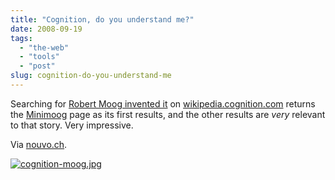 ```yaml
---
title: "Cognition, do you understand me?"
date: 2008-09-19
tags: 
  - "the-web"
  - "tools"
  - "post"
slug: cognition-do-you-understand-me
---
```


Searching for [Robert Moog invented it](http://wikipedia.cognition.com/?num=10&from_val=1&to_val=10&f=simple&sf=130&win=0&fld=-1&search=Robert+Moog+invented+it&Submit=&window=0&positional=1&select=select&d=wikipedia1&d=wikipedia2&d=wikipedia3&d=wikipedia4&d=wikipedia5&d=wikipedia6&d=wikipedia7&d=wikipedia8) on [wikipedia.cognition.com](http://wikipedia.cognition.com/) returns the [Minimoog](http://en.wikipedia.org/wiki/Minimoog) page as its first results, and the other results are _very_ relevant to that story. Very impressive.

Via [nouvo.ch](http://www.nouvo.ch/n-1390).

[![cognition-moog.jpg](/assets/images/cognition-moog.jpg)](http://wikipedia.cognition.com/?num=10&from_val=1&to_val=10&f=simple&sf=130&win=0&fld=-1&search=Robert+Moog+invented+it&Submit=&window=0&positional=1&select=select&d=wikipedia1&d=wikipedia2&d=wikipedia3&d=wikipedia4&d=wikipedia5&d=wikipedia6&d=wikipedia7&d=wikipedia8)
